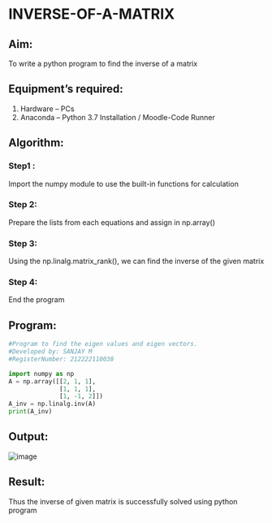# INVERSE-OF-A-MATRIX
## Aim:
To write a python program to find the inverse of a matrix
## Equipment’s required:
1. 	Hardware – PCs
2. 	Anaconda – Python 3.7 Installation / Moodle-Code Runner
## Algorithm:
### Step1 :
Import the numpy module to use the built-in functions for calculation
### Step 2:
Prepare the lists from each equations and assign in np.array()
### Step 3:
Using the np.linalg.matrix_rank(), we can find the inverse of the given matrix
### Step 4:
End the program

## Program:
```python
#Program to find the eigen values and eigen vectors.
#Developed by: SANJAY M
#RegisterNumber: 212222110038

import numpy as np
A = np.array([[2, 1, 1],
              [1, 1, 1],
              [1, -1, 2]])
A_inv = np.linalg.inv(A)
print(A_inv)

```
## Output:
![image](https://github.com/user-attachments/assets/8a92dc0d-6bec-4550-8bff-d178ebf43cfe)

## Result:
Thus the inverse of given matrix is successfully solved using python program

